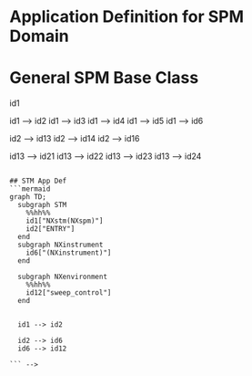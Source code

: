 # Application Definition for SPM Domain

# General SPM Base Class




<!-- ```mermaid
graph TD;
  subgraph SPM
    %%hh%%
    id1["ENTRY"]
    id0["NXspm"]
    id3["NXdata"]
    id4["Reproducibility Indicators"]
    id2["NXinstrument"]
    id5["Resolution Indicators"]
    id6["NXsample"]

  end

  subgraph NXinstrument
        %%NXinstrument Part%%
    id16["(NXamplifier)"]
    id14["(NXlockin)"]
    id13["(NXenvironment)"]
  end

  subgraph NXenvironment
    id21["SAMPLE_BIAS(NXiv_bias)"]
    id22["(NXpositioner_spm)"]
    id23["(NXscan_control)"]
    id24["(NXpiezo_config_spm)"]
  end

  id0 --> id1
  id1 --> id2
  id1 --> id3
  id1 --> id4
  id1 --> id5
  id1 --> id6

  id2 --> id13
  id2 --> id14
  id2 --> id16

  id13 --> id21
  id13 --> id22
  id13 --> id23
  id13 --> id24

```

## STM App Def
```mermaid
graph TD;
  subgraph STM
    %%hh%%
    id1["NXstm(NXspm)"]
    id2["ENTRY"]
  end
  subgraph NXinstrument
    id6["(NXinstrument)"]
  end

  subgraph NXenvironment
    %%hh%%
    id12["sweep_control"]
  end


  id1 --> id2

  id2 --> id6
  id6 --> id12

``` -->
